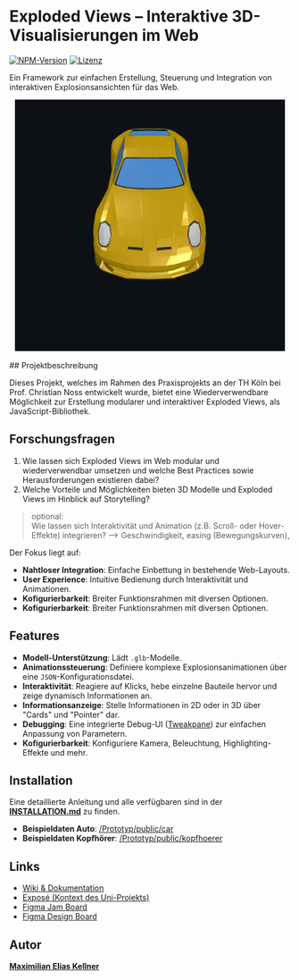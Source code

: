 # Exploded Views – Interaktive 3D-Visualisierungen im Web

[![NPM-Version](https://img.shields.io/github/package-json/v/MaximilianKellner/exploded-views-web-praxis-projekt?filename=Prototyp/package.json)](https://github.com/MaximilianKellner/exploded-views-web-praxis-projekt/pkgs/npm/exploded-views)
[![Lizenz](https://img.shields.io/github/license/MaximilianKellner/exploded-views-web-praxis-projekt)](https://github.com/MaximilianKellner/exploded-views-web-praxis-projekt/blob/main/LICENSE)

Ein Framework zur einfachen Erstellung, Steuerung und Integration von interaktiven Explosionsansichten für das Web.

<p align="center">
  <img src="img/Bildschirmaufnahme2025-10-24202510-ezgif.com-video-to-webp-converter.webp" alt="Exploded View Demo" style="max-height: 450px;"/>
</p>
## Projektbeschreibung

Dieses Projekt, welches im Rahmen des Praxisprojekts an der TH Köln bei Prof. Christian Noss entwickelt wurde, bietet eine Wiederverwendbare Möglichkeit zur Erstellung modularer und interaktiver Exploded Views, als JavaScript-Bibliothek.

## Forschungsfragen

1. Wie lassen sich Exploded Views im Web modular und wiederverwendbar umsetzen und welche Best Practices sowie Herausforderungen existieren dabei?
2. Welche Vorteile und Möglichkeiten bieten 3D Modelle und Exploded Views im Hinblick auf Storytelling?

> optional: <br>
    Wie lassen sich Interaktivität und Animation (z.B.  Scroll-  oder Hover-Effekte) integrieren? -->    Geschwindigkeit, easing  (Bewegungskurven), 

Der Fokus liegt auf:

- **Nahtloser Integration**: Einfache Einbettung in bestehende Web-Layouts.
- **User Experience**: Intuitive Bedienung durch Interaktivität und Animationen.
- **Kofigurierbarkeit**: Breiter Funktionsrahmen mit diversen Optionen. 
- **Kofigurierbarkeit**: Breiter Funktionsrahmen mit diversen Optionen. 

## Features

- **Modell-Unterstützung**: Lädt `.glb`-Modelle.
- **Animationssteuerung**: Definiere komplexe Explosionsanimationen über eine `JSON`-Konfigurationsdatei.
- **Interaktivität**: Reagiere auf Klicks, hebe einzelne Bauteile hervor und zeige dynamisch Informationen an.
- **Informationsanzeige**: Stelle Informationen in 2D oder in 3D über "Cards" und "Pointer" dar.
- **Debugging**: Eine integrierte Debug-UI ([Tweakpane](https://tweakpane.github.io/docs/)) zur einfachen Anpassung von Parametern.
- **Kofigurierbarkeit**: Konfiguriere Kamera, Beleuchtung, Highlighting-Effekte und mehr.

## Installation

Eine detaillierte Anleitung und alle verfügbaren sind in der [**INSTALLATION.md**](INSTALLATION.md) zu finden.

- **Beispieldaten Auto**: [/Prototyp/public/car](https://github.com/MaximilianKellner/exploded-views-web-praxis-projekt/tree/main/Prototyp/public/car)
- **Beispieldaten Kopfhörer**: [/Prototyp/public/kopfhoerer](https://github.com/MaximilianKellner/exploded-views-web-praxis-projekt/tree/main/Prototyp/public/kopfhoerer)

## Links

- [Wiki & Dokumentation](https://github.com/MaximilianKellner/exploded-views-web-praxis-projekt/wiki)
- [Exposé (Kontext des Uni-Projekts)](https://github.com/MaximilianKellner/exploded-views-web-praxis-projekt/wiki/Expos%C3%A9)
- [Figma Jam Board](https://www.figma.com/board/RcSMqqvDBrkwL3dCG0Wz6w/Praxisprojekt?node-id=0-1&t=1YXQVP6LdfrHqSBl-1)
- [Figma Design Board](https://www.figma.com/design/HBe8OrQcXQCB1ZgdsT1rkd/Praxisprojekt?node-id=0-1&t=SbWwg3q3qUSnSkLo-1)

## Autor

[**Maximilian Elias Kellner**](https://github.com/MaximilianKellner)

